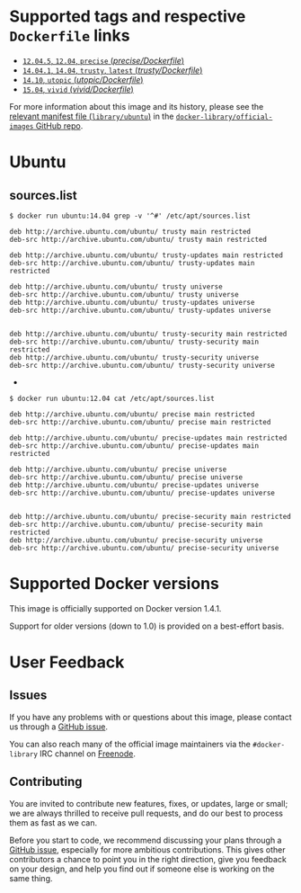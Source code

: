 # Supported tags and respective `Dockerfile` links

- [`12.04.5`, `12.04`, `precise` (*precise/Dockerfile*)](https://github.com/tianon/docker-brew-ubuntu-core/blob/7a09fdeb3d62057d74988cbb111eaf5c3ea247a2/precise/Dockerfile)
- [`14.04.1`, `14.04`, `trusty`, `latest` (*trusty/Dockerfile*)](https://github.com/tianon/docker-brew-ubuntu-core/blob/7a09fdeb3d62057d74988cbb111eaf5c3ea247a2/trusty/Dockerfile)
- [`14.10`, `utopic` (*utopic/Dockerfile*)](https://github.com/tianon/docker-brew-ubuntu-core/blob/7a09fdeb3d62057d74988cbb111eaf5c3ea247a2/utopic/Dockerfile)
- [`15.04`, `vivid` (*vivid/Dockerfile*)](https://github.com/tianon/docker-brew-ubuntu-core/blob/7a09fdeb3d62057d74988cbb111eaf5c3ea247a2/vivid/Dockerfile)

For more information about this image and its history, please see the [relevant
manifest file
(`library/ubuntu`)](https://github.com/docker-library/official-images/blob/master/library/ubuntu)
in the [`docker-library/official-images` GitHub
repo](https://github.com/docker-library/official-images).

# Ubuntu

## sources.list

    $ docker run ubuntu:14.04 grep -v '^#' /etc/apt/sources.list
    
    deb http://archive.ubuntu.com/ubuntu/ trusty main restricted
    deb-src http://archive.ubuntu.com/ubuntu/ trusty main restricted
    
    deb http://archive.ubuntu.com/ubuntu/ trusty-updates main restricted
    deb-src http://archive.ubuntu.com/ubuntu/ trusty-updates main restricted
    
    deb http://archive.ubuntu.com/ubuntu/ trusty universe
    deb-src http://archive.ubuntu.com/ubuntu/ trusty universe
    deb http://archive.ubuntu.com/ubuntu/ trusty-updates universe
    deb-src http://archive.ubuntu.com/ubuntu/ trusty-updates universe
    
    
    deb http://archive.ubuntu.com/ubuntu/ trusty-security main restricted
    deb-src http://archive.ubuntu.com/ubuntu/ trusty-security main restricted
    deb http://archive.ubuntu.com/ubuntu/ trusty-security universe
    deb-src http://archive.ubuntu.com/ubuntu/ trusty-security universe

-

    $ docker run ubuntu:12.04 cat /etc/apt/sources.list
    
    deb http://archive.ubuntu.com/ubuntu/ precise main restricted
    deb-src http://archive.ubuntu.com/ubuntu/ precise main restricted
    
    deb http://archive.ubuntu.com/ubuntu/ precise-updates main restricted
    deb-src http://archive.ubuntu.com/ubuntu/ precise-updates main restricted
    
    deb http://archive.ubuntu.com/ubuntu/ precise universe
    deb-src http://archive.ubuntu.com/ubuntu/ precise universe
    deb http://archive.ubuntu.com/ubuntu/ precise-updates universe
    deb-src http://archive.ubuntu.com/ubuntu/ precise-updates universe
    
    
    deb http://archive.ubuntu.com/ubuntu/ precise-security main restricted
    deb-src http://archive.ubuntu.com/ubuntu/ precise-security main restricted
    deb http://archive.ubuntu.com/ubuntu/ precise-security universe
    deb-src http://archive.ubuntu.com/ubuntu/ precise-security universe

# Supported Docker versions

This image is officially supported on Docker version 1.4.1.

Support for older versions (down to 1.0) is provided on a best-effort basis.

# User Feedback

## Issues

If you have any problems with or questions about this image, please contact us
 through a [GitHub issue](https://github.com/tianon/docker-brew-ubuntu-core/issues).

You can also reach many of the official image maintainers via the
`#docker-library` IRC channel on [Freenode](https://freenode.net).

## Contributing

You are invited to contribute new features, fixes, or updates, large or small;
we are always thrilled to receive pull requests, and do our best to process them
as fast as we can.

Before you start to code, we recommend discussing your plans 
through a [GitHub issue](https://github.com/tianon/docker-brew-ubuntu-core/issues), especially for more ambitious
contributions. This gives other contributors a chance to point you in the right
direction, give you feedback on your design, and help you find out if someone
else is working on the same thing.
